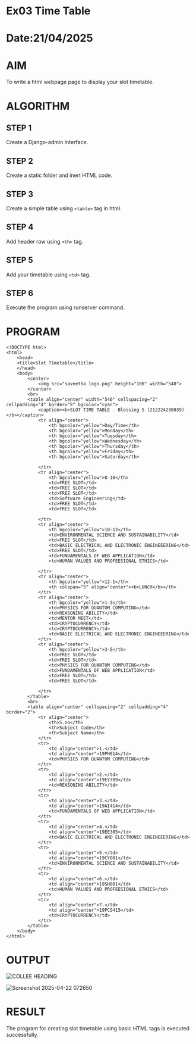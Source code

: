 # Ex03 Time Table
# Date:21/04/2025
# AIM
To write a html webpage page to display your slot timetable.

# ALGORITHM
## STEP 1
Create a Django-admin Interface.

## STEP 2
Create a static folder and inert HTML code.

## STEP 3
Create a simple table using `<table>` tag in html.

## STEP 4
Add header row using `<th>` tag.

## STEP 5
Add your timetable using `<td>` tag.

## STEP 6
Execute the program using runserver command.

# PROGRAM
```
<!DOCTYPE html>
<html>
    <head>
    <title>Slot Timetable</title>
    </head>
    <body>
        <center>
            <img src="saveetha logo.png" height="100" width="540">
        </center>
        <br>
        <table align="center" width="540" cellspacing="2" cellpadding="4" border="5" bgcolor="cyan">
            <caption><b>SLOT TIME TABLE - Blessing S (212224230039)</b></caption>
            <tr align="center">
                <th bgcolor="yellow">Day/Time</th>
                <th bgcolor="yellow">Monday</th>
                <th bgcolor="yellow">Tuesday</th>
                <th bgcolor="yellow">Wednesday</th>
                <th bgcolor="yellow">Thursday</th>
                <th bgcolor="yellow">Friday</th>
                <th bgcolor="yellow">Saturday</th>

            </tr>
            <tr align="center">
                <th bgcolor="yellow">8-10</th>
                <td>FREE SLOT</td>
                <td>FREE SLOT</td>
                <td>FREE SLOT</td>
                <td>Software Engineering</td>
                <td>FREE SLOT</td>
                <td>FREE SLOT</td>

            </tr>
            <tr align="center">
                <th bgcolor="yellow">10-12</th>
                <td>ENVIRONMENTAL SCIENCE AND SUSTAINABILITY</td>
                <td>FREE SLOT</td>
                <td>BASIC ELECTRICAL AND ELECTRONIC ENGINEEERING</td>
                <td>FREE SLOT</td>
                <td>FUNDAMENTALS OF WEB APPLICATION</td>
                <td>HUMAN VALUES AND PROFEESIONAL ETHICS</td>

            </tr>
            <tr align="center">
                <th bgcolor="yellow">12-1</th>
                <th colspan="5" align="center"><b>LUNCH</b></th>
            </tr>
            <tr align="center">
                <th bgcolor="yellow">1-3</th>
                <td>PHYSICS FOR QUANTUM COMPUTING</td>
                <td>REASONING ABILITY</td>
                <td>MENTOR MEET</td>
                <td>CRYPTOCURRENCY</td>
                <td>CRYPTOCURRENCY</td>
                <td>BASIC ELECTRICAL AND ELECTRONIC ENGINEEERING</td>            
            </tr>
            <tr align="center">
                <th bgcolor="yellow">3-5</th>
                <td>FREE SLOT</td>
                <td>FREE SLOT</td>
                <td>PHYSICS FOR QUANTUM COMPUTING</td>
                <td>FUNDAMENTALS OF WEB APPLICATION</td>
                <td>FREE SLOT</td>
                <td>FREE SLOT</td>

            </tr>
        </table>
        <br>
        <table align="center" cellspacing="2" cellpadding="4" border="2">
            <tr align="center">
                <th>S.no</th>
                <th>Subject Code</th>
                <th>Subject Name</th>
            </tr>
            <tr>
                <td align="center">1.</td>
                <td align="center">19PH814</td>
                <td>PHYSICS FOR QUANTUM COMPUTING</td>
            </tr>
            <tr>
                <td align="center">2.</td>
                <td align="center">19EY709</td>
                <td>REASONING ABILITY</td>
            </tr>
            <tr>
                <td align="center">3.</td>
                <td align="center">19AI414</td>
                <td>FUNDAMENTALS OF WEB APPLICATION</td>
            </tr>
            <tr>
                <td align="center">4.</td>
                <td align="center">19EE305</td>
                <td>BASIC ELECTRICAL AND ELECTRONIC ENGINEEERING</td>
            </tr>
            <tr>
                <td align="center">5.</td>
                <td align="center">19CY801</td>
                <td>ENVIRONMENTAL SCIENCE AND SUSTAINABILITY</td>
            </tr>
            <tr>
                <td align="center">6.</td>
                <td align="center">19SH801</td>
                <td>HUMAN VALUES AND PROFEESIONAL ETHICS</td>
            </tr>
            <tr>
                <td align="center">7.</td>
                <td align="center">19PCS415</td>
                <td>CRYPTOCURRENCY</td>
            </tr>
        </table>
    </body>
</html>
```
# OUTPUT
![COLLEE HEADING  ](https://github.com/user-attachments/assets/d1978596-18c4-448f-8e87-06672b4259d6)

![Screenshot 2025-04-22 072650](https://github.com/user-attachments/assets/4dd3d08b-9d08-4b32-a3fd-fd7fa2936857)

# RESULT
The program for creating slot timetable using basic HTML tags is executed successfully.
